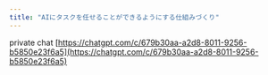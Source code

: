 ```yaml
---
title: "AIにタスクを任せることができるようにする仕組みづくり"
---
```


private chat
[https://chatgpt.com/c/679b30aa-a2d8-8011-9256-b5850e23f6a5](https://chatgpt.com/c/679b30aa-a2d8-8011-9256-b5850e23f6a5)
